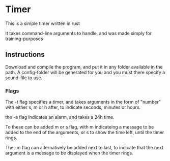 # Timer

This is a simple timer written in rust

It takes command-line arguments to handle, and was made simply for training-purposes

## Instructions

Download and compile the program, and put it in any folder available in the path. A config-folder will be generated for you
and you must there specify a sound-file to use.

### Flags

The -t flag specifies a timer, and takes arguments in the form of "number" with either s, m or h after, to indicate
seconds, minutes or hours.

the -a flag indicates an alarm, and takes a 24h time.

To these can be added m or s flag, with m indicateing a message to be added to the end of the arguments, or s to show
the time left, until the timer rings.

The -m flag can alternatively be added next to last, to indicate that the next argument is a message to be displayed when the 
timer rings.
